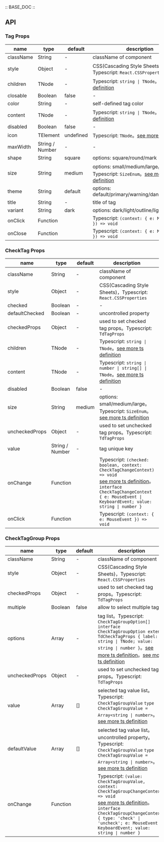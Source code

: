 :: BASE_DOC ::

## API

### Tag Props

name | type | default | description | required
-- | -- | -- | -- | --
className | String | - | className of component | N
style | Object | - | CSS(Cascading Style Sheets)，Typescript: `React.CSSProperties` | N
children | TNode | - | Typescript: `string \| TNode`。[see more ts definition](https://github.com/Tencent/tdesign-react/blob/develop/packages/components/common.ts) | N
closable | Boolean | false | \- | N
color | String | - | self-defined tag color  | N
content | TNode | - | Typescript: `string \| TNode`。[see more ts definition](https://github.com/Tencent/tdesign-react/blob/develop/packages/components/common.ts) | N
disabled | Boolean | false | \- | N
icon | TElement | undefined | Typescript: `TNode`。[see more ts definition](https://github.com/Tencent/tdesign-react/blob/develop/packages/components/common.ts) | N
maxWidth | String / Number | - | \- | N
shape | String | square | options: square/round/mark | N
size | String | medium | options: small/medium/large。Typescript: `SizeEnum`。[see more ts definition](https://github.com/Tencent/tdesign-react/blob/develop/packages/components/common.ts) | N
theme | String | default | options: default/primary/warning/danger/success | N
title | String | - | title of tag | N
variant | String | dark | options: dark/light/outline/light-outline | N
onClick | Function |  | Typescript: `(context: { e: MouseEvent }) => void`<br/> | N
onClose | Function |  | Typescript: `(context: { e: MouseEvent }) => void`<br/> | N


### CheckTag Props

name | type | default | description | required
-- | -- | -- | -- | --
className | String | - | className of component | N
style | Object | - | CSS(Cascading Style Sheets)，Typescript: `React.CSSProperties` | N
checked | Boolean | - | \- | N
defaultChecked | Boolean | - | uncontrolled property | N
checkedProps | Object | - | used to set checked tag props。Typescript: `TdTagProps` | N
children | TNode | - | Typescript: `string \| TNode`。[see more ts definition](https://github.com/Tencent/tdesign-react/blob/develop/packages/components/common.ts) | N
content | TNode | - | Typescript: `string \| number \| string[] \| TNode`。[see more ts definition](https://github.com/Tencent/tdesign-react/blob/develop/packages/components/common.ts) | N
disabled | Boolean | false | \- | N
size | String | medium | options: small/medium/large。Typescript: `SizeEnum`。[see more ts definition](https://github.com/Tencent/tdesign-react/blob/develop/packages/components/common.ts) | N
uncheckedProps | Object | - | used to set unchecked tag props。Typescript: `TdTagProps` | N
value | String / Number | - | tag unique key | N
onChange | Function |  | Typescript: `(checked: boolean, context: CheckTagChangeContext) => void`<br/>[see more ts definition](https://github.com/Tencent/tdesign-react/blob/develop/packages/components/tag/type.ts)。<br/>`interface CheckTagChangeContext { e: MouseEvent \| KeyboardEvent; value: string \| number }`<br/> | N
onClick | Function |  | Typescript: `(context: { e: MouseEvent }) => void`<br/> | N


### CheckTagGroup Props

name | type | default | description | required
-- | -- | -- | -- | --
className | String | - | className of component | N
style | Object | - | CSS(Cascading Style Sheets)，Typescript: `React.CSSProperties` | N
checkedProps | Object | - | used to set checked tag props。Typescript: `TdTagProps` | N
multiple | Boolean | false | allow to select multiple tags | N
options | Array | - | tag list。Typescript: `CheckTagGroupOption[]` `interface CheckTagGroupOption extends TdCheckTagProps { label: string \| TNode; value: string \| number }`。[see more ts definition](https://github.com/Tencent/tdesign-react/blob/develop/packages/components/common.ts)。[see more ts definition](https://github.com/Tencent/tdesign-react/blob/develop/packages/components/tag/type.ts) | N
uncheckedProps | Object | - | used to set unchecked tag props。Typescript: `TdTagProps` | N
value | Array | [] | selected tag value list。Typescript: `CheckTagGroupValue` `type CheckTagGroupValue = Array<string \| number>`。[see more ts definition](https://github.com/Tencent/tdesign-react/blob/develop/packages/components/tag/type.ts) | N
defaultValue | Array | [] | selected tag value list。uncontrolled property。Typescript: `CheckTagGroupValue` `type CheckTagGroupValue = Array<string \| number>`。[see more ts definition](https://github.com/Tencent/tdesign-react/blob/develop/packages/components/tag/type.ts) | N
onChange | Function |  | Typescript: `(value: CheckTagGroupValue, context: CheckTagGroupChangeContext) => void`<br/>[see more ts definition](https://github.com/Tencent/tdesign-react/blob/develop/packages/components/tag/type.ts)。<br/>`interface CheckTagGroupChangeContext { type: 'check' \| 'uncheck'; e: MouseEvent \| KeyboardEvent; value: string \| number }`<br/> | N
